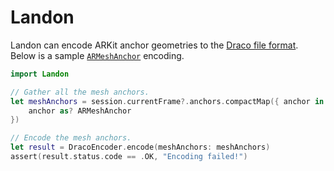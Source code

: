 # Landon

Landon can encode ARKit anchor geometries to the [Draco file
format](https://github.com/google/draco). Below is a sample
[`ARMeshAnchor`](https://apple.co/3c0G74T) encoding.

```swift
import Landon

// Gather all the mesh anchors.
let meshAnchors = session.currentFrame?.anchors.compactMap({ anchor in
    anchor as? ARMeshAnchor
})

// Encode the mesh anchors.
let result = DracoEncoder.encode(meshAnchors: meshAnchors)
assert(result.status.code == .OK, "Encoding failed!")
```
